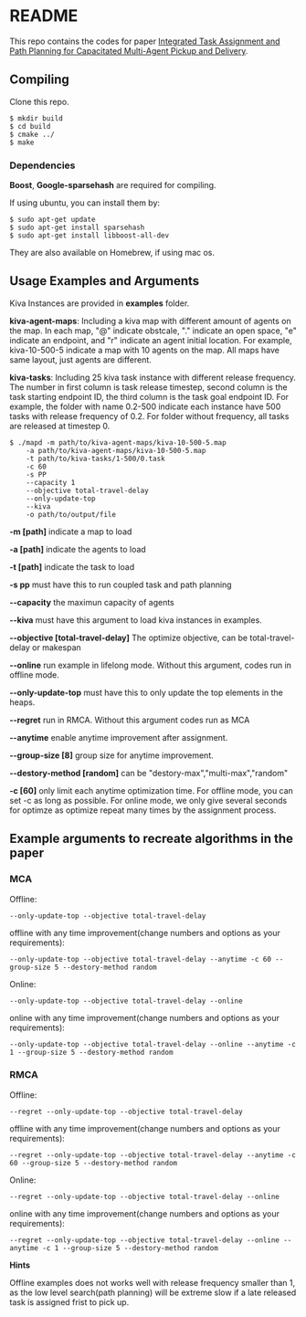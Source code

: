 # README #


This repo contains the codes for paper [Integrated Task Assignment and Path Planning for Capacitated Multi-Agent Pickup and Delivery](https://arxiv.org/abs/2110.14891).


## Compiling


Clone this repo.

```
$ mkdir build
$ cd build
$ cmake ../
$ make
```

### Dependencies


**Boost**, **Google-sparsehash** are required for compiling.

If using ubuntu, you can install them by:
```
$ sudo apt-get update
$ sudo apt-get install sparsehash
$ sudo apt-get install libboost-all-dev
```

They are also available on Homebrew, if using mac os.


## Usage Examples and Arguments


Kiva Instances are provided in **examples** folder. 

**kiva-agent-maps**: Including a kiva map with different amount of agents on the map. In each map, "@" indicate obstcale, "." indicate an open space, "e" indicate an endpoint, and "r" indicate an agent initial location.
For example, kiva-10-500-5 indicate a map with 10 agents on the map. All maps have same layout, 
just agents are different.

**kiva-tasks**: Including 25 kiva task instance with different release frequency. The number in first column is task release timestep, second column is the task starting endpoint ID, the third column is the task goal endpoint ID.
For example, the folder with name 0.2-500 indicate each instance have 500 tasks with release frequency of 0.2. 
For folder without frequency, all tasks are released at timestep 0.

```
$ ./mapd -m path/to/kiva-agent-maps/kiva-10-500-5.map 
    -a path/to/kiva-agent-maps/kiva-10-500-5.map
    -t path/to/kiva-tasks/1-500/0.task
    -c 60
    -s PP
    --capacity 1
    --objective total-travel-delay
    --only-update-top
    --kiva
    -o path/to/output/file
```

**-m [path]** indicate a map to load

**-a [path]** indicate the agents to load

**-t [path]** indicate the task to load

**-s pp** must have this to run coupled task and path planning

**--capacity** the maximun capacity of agents

**--kiva** must have this argument to load kiva instances in examples.

**--objective [total-travel-delay]** The optimize objective, can be total-travel-delay or makespan

**--online** run example in lifelong mode. Without this argument, codes run in offline mode.

**--only-update-top** must have this to only update the top elements in the heaps.

**--regret** run in RMCA. Without this argument codes run as MCA

**--anytime** enable anytime improvement after assignment.

**--group-size [8]** group size for anytime improvement.

**--destory-method [random]** can be "destory-max","multi-max","random"

**-c [60]** only limit each anytime optimization time. For offline mode, you can set -c as long as possible. For online mode, we only give several seconds for optimze as optimize repeat many times by the assignment process.


## Example arguments to recreate algorithms in the paper


### MCA

Offline:
```
--only-update-top --objective total-travel-delay
```

offline with any time improvement(change numbers and options as your requirements):
```
--only-update-top --objective total-travel-delay --anytime -c 60 --group-size 5 --destory-method random
```

Online:
```
--only-update-top --objective total-travel-delay --online
```

online with any time improvement(change numbers and options as your requirements):
```
--only-update-top --objective total-travel-delay --online --anytime -c 1 --group-size 5 --destory-method random
```


### RMCA

Offline:
```
--regret --only-update-top --objective total-travel-delay
```

offline with any time improvement(change numbers and options as your requirements):
```
--regret --only-update-top --objective total-travel-delay --anytime -c 60 --group-size 5 --destory-method random
```

Online:
```
--regret --only-update-top --objective total-travel-delay --online
```

online with any time improvement(change numbers and options as your requirements):
```
--regret --only-update-top --objective total-travel-delay --online --anytime -c 1 --group-size 5 --destory-method random
```

**Hints**

Offline examples does not works well with release frequency smaller than 1, as the low level search(path planning) will be extreme slow if a late released task is assigned frist to pick up.











